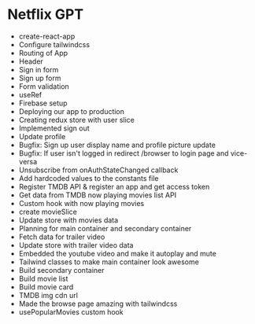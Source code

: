 # Netflix GPT

- create-react-app
- Configure tailwindcss
- Routing of App
- Header
- Sign in form
- Sign up form
- Form validation
- useRef
- Firebase setup
- Deploying our app to production
- Creating redux store with user slice
- Implemented sign out
- Update profile
- Bugfix: Sign up user display name and profile picture update
- Bugfix: If user isn't logged in redirect /browser to login page and vice-versa
- Unsubscribe from onAuthStateChanged callback
- Add hardcoded values to the constants file
- Register TMDB API & register an app and get access token
- Get data from TMDB now playing movies list API
- Custom hook with now playing movies
- create movieSlice
- Update store with movies data
- Planning for main container and secondary container
- Fetch data for trailer video
- Update store with trailer video data
- Embedded the youtube video and make it autoplay and mute
- Tailwind classes to make main container look awesome
- Build secondary container
- Build movie list
- Build movie card
- TMDB img cdn url
- Made the browse page amazing with tailwindcss
- usePopularMovies custom hook
